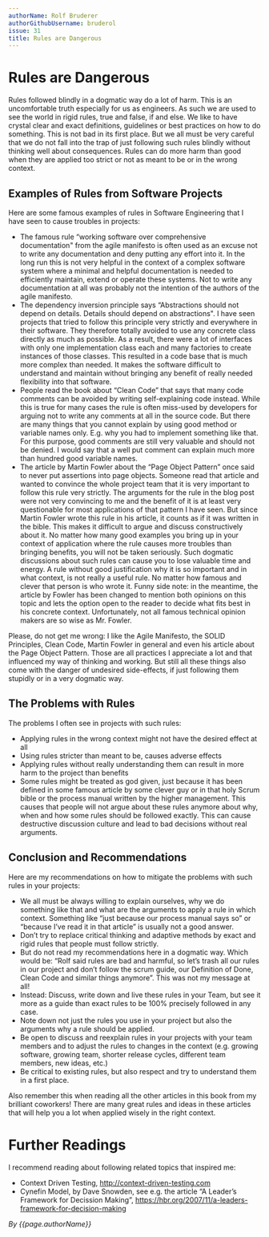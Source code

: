 ```yaml
---
authorName: Rolf Bruderer
authorGithubUsername: bruderol
issue: 31
title: Rules are Dangerous
---
```

# Rules are Dangerous

Rules followed blindly in a dogmatic way do a lot of harm. This is an uncomfortable truth especially for us as engineers. As such we are used to see the world in rigid rules, true and false, if and else. We like to have crystal clear and exact definitions, guidelines or best practices on how to do something. This is not bad in its first place. But we all must be very careful that we do not fall into the trap of just following such rules blindly without thinking well about consequences. Rules can do more harm than good when they are applied too strict or not as meant to be or in the wrong context.

## Examples of Rules from Software Projects

Here are some famous examples of rules in Software Engineering that I have seen to cause troubles in projects:
* The famous rule “working software over comprehensive documentation" from the agile manifesto is often used as an excuse not to write any documentation and deny putting any effort into it. In the long run this is not very helpful in the context of a complex software system where a minimal and helpful documentation is needed to efficiently maintain, extend or operate these systems. Not to write any documentation at all was probably not the intention of the authors of the agile manifesto. 
* The dependency inversion principle says “Abstractions should not depend on details. Details should depend on abstractions". I have seen projects that tried to follow this principle very strictly and everywhere in their software. They therefore totally avoided to use any concrete class directly as much as possible. As a result, there were a lot of interfaces with only one implementation class each and many factories to create instances of those classes. This resulted in a code base that is much more complex than needed. It makes the software difficult to understand and maintain without bringing any benefit of really needed flexibility into that software.
* People read the book about “Clean Code” that says that many code comments can be avoided by writing self-explaining code instead. While this is true for many cases the rule is often miss-used by developers for arguing not to write any comments at all in the source code. But there are many things that you cannot explain by using good method or variable names only. E.g. why you had to implement something like that. For this purpose, good comments are still very valuable and should not be denied. I would say that a well put comment can explain much more than hundred good variable names.
* The article by Martin Fowler about the “Page Object Pattern” once said to never put assertions into page objects. Someone read that article and wanted to convince the whole project team that it is very important to follow this rule very strictly. The arguments for the rule in the blog post were not very convincing to me and the benefit of it is at least very questionable for most applications of that pattern I have seen. But since Martin Fowler wrote this rule in his article, it counts as if it was written in the bible. This makes it difficult to argue and discuss constructively about it. No matter how many good examples you bring up in your context of application where the rule causes more troubles than bringing benefits, you will not be taken seriously. Such dogmatic discussions about such rules can cause you to lose valuable time and energy. A rule without good justification why it is so important and in what context, is not really a useful rule. No matter how famous and clever that person is who wrote it. Funny side note: in the meantime, the article by Fowler has been changed to mention both opinions on this topic and lets the option open to the reader to decide what fits best in his concrete context. Unfortunately, not all famous technical opinion makers are so wise as Mr. Fowler.

Please, do not get me wrong: I like the Agile Manifesto, the SOLID Principles, Clean Code, Martin Fowler in general and even his article about the Page Object Pattern. Those are all practices I appreciate a lot and that influenced my way of thinking and working. But still all these things also come with the danger of undesired side-effects, if just following them stupidly or in a very dogmatic way.

## The Problems with Rules

The problems I often see in projects with such rules:
* Applying rules in the wrong context might not have the desired effect at all
* Using rules stricter than meant to be, causes adverse effects
* Applying rules without really understanding them can result in more harm to the project than benefits
* Some rules might be treated as god given, just because it has been defined in some famous article by some clever guy or in that holy Scrum bible or the process manual written by the higher management. This causes that people will not argue about these rules anymore about why, when and how some rules should be followed exactly. This can cause destructive discussion culture and lead to bad decisions without real arguments.

## Conclusion and Recommendations

Here are my recommendations on how to mitigate the problems with such rules in your projects:

* We all must be always willing to explain ourselves, why we do something like that and what are the arguments to apply a rule in which context. Something like “just because our process manual says so” or “because I’ve read it in that article” is usually not a good answer.
* Don’t try to replace critical thinking and adaptive methods by exact and rigid rules that people must follow strictly. 
* But do not read my recommendations here in a dogmatic way. Which would be: “Rolf said rules are bad and harmful, so let’s trash all our rules in our project and don’t follow the scrum guide, our Definition of Done, Clean Code and similar things anymore”. This was not my message at all! 
* Instead: Discuss, write down and live these rules in your Team, but see it more as a guide than exact rules to be 100% precisely followed in any case.
* Note down not just the rules you use in your project but also the arguments why a rule should be applied. 
* Be open to discuss and reexplain rules in your projects with your team members and to adjust the rules to changes in the context (e.g. growing software, growing team, shorter release cycles, different team members, new ideas, etc.)
* Be critical to existing rules, but also respect and try to understand them in a first place.

Also remember this when reading all the other articles in this book from my brilliant coworkers! 
There are many great rules and ideas in these articles that will help you a lot when applied wisely in the right context.

# Further Readings

I recommend reading about following related topics that inspired me:
* Context Driven Testing, 
  http://context-driven-testing.com
* Cynefin Model, by Dave Snowden, 
  see e.g. the article “A Leader’s Framework for Decission Making”, 
  https://hbr.org/2007/11/a-leaders-framework-for-decision-making

*By {{page.authorName}}*
